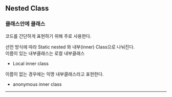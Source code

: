 ## Nested Class
### 클래스안에 클래스 


코드를 간단하게 표현하기 위해 주로 사용한다.

선언 방식에 따라 Static nested 와 내부(inner) Class으로 나눠진다. <br>
이름이 있는 내부클래스는 로컬 내부클래스<br>
- Local inner class

이름이 없는 경우에는 익명 내부클래스라고 표현한다.
- anonymous inner  class


---

